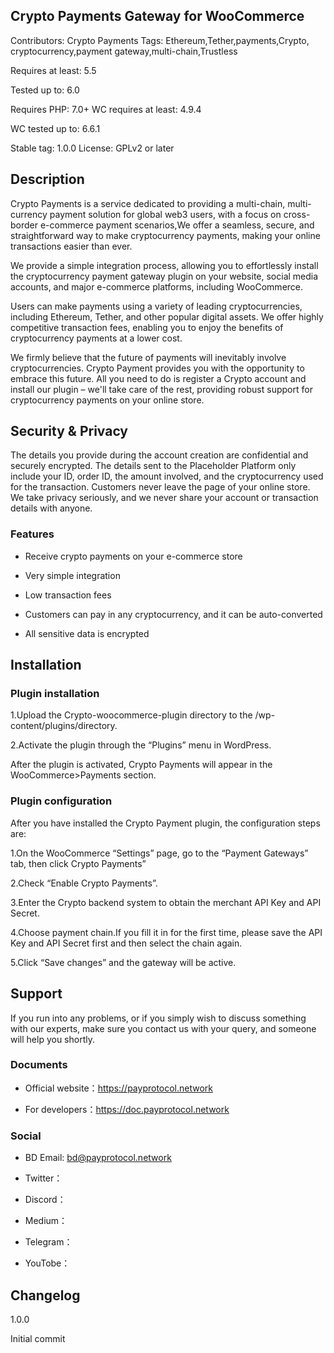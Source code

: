 ## Crypto Payments Gateway for WooCommerce

Contributors: Crypto Payments Tags: Ethereum,Tether,payments,Crypto, cryptocurrency,payment gateway,multi-chain,Trustless

Requires at least: 5.5

Tested up to: 6.0

Requires PHP: 7.0+ WC requires at least: 4.9.4

WC tested up to: 6.6.1

Stable tag: 1.0.0 License: GPLv2 or later

## Description

Crypto Payments is a service dedicated to providing a multi-chain, multi-currency payment solution for global web3 users, with a focus on cross-border e-commerce payment scenarios,We offer a seamless, secure, and straightforward way to make cryptocurrency payments, making your online transactions easier than ever.

We provide a simple integration process, allowing you to effortlessly install the cryptocurrency payment gateway plugin on your website, social media accounts, and major e-commerce platforms, including WooCommerce.

Users can make payments using a variety of leading cryptocurrencies, including Ethereum, Tether, and other popular digital assets. We offer highly competitive transaction fees, enabling you to enjoy the benefits of cryptocurrency payments at a lower cost.

We firmly believe that the future of payments will inevitably involve cryptocurrencies. Crypto Payment provides you with the opportunity to embrace this future. All you need to do is register a Crypto account and install our plugin – we'll take care of the rest, providing robust support for cryptocurrency payments on your online store.

## Security & Privacy

The details you provide during the account creation are confidential and securely encrypted. The details sent to the Placeholder Platform only include your ID, order ID, the amount involved, and the cryptocurrency used for the transaction. Customers never leave the page of your online store. We take privacy seriously, and we never share your account or transaction details with anyone.

### Features

- Receive crypto payments on your e-commerce store

- Very simple integration

- Low transaction fees

- Customers can pay in any cryptocurrency, and it can be auto-converted

- All sensitive data is encrypted

## Installation

### Plugin installation

1.Upload the Crypto-woocommerce-plugin directory to the /wp-content/plugins/directory.

2.Activate the plugin through the “Plugins” menu in WordPress.

After the plugin is activated, Crypto Payments will appear in the WooCommerce>Payments section.

### Plugin configuration

After you have installed the Crypto Payment plugin, the configuration steps are:

1.On the WooCommerce “Settings” page, go to the “Payment Gateways” tab, then click Crypto Payments”

2.Check “Enable Crypto Payments”.

3.Enter the Crypto backend system to obtain the merchant API Key and API Secret.

4.Choose payment chain.If you fill it in for the first time, please save the API Key and API Secret first and then select the chain again.

5.Click “Save changes” and the gateway will be active.

## Support

If you run into any problems, or if you simply wish to discuss something with our experts, make sure you contact us with your query, and someone will help you shortly.

### Documents

- Official website：https://payprotocol.network

- For developers：https://doc.payprotocol.network

### Social

- BD Email: bd@payprotocol.network

- Twitter：

- Discord：

- Medium：

- Telegram：

- YouTobe：

## Changelog

1.0.0

Initial commit
